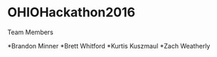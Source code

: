 # OHIOHackathon2016

Team Members 

*Brandon Minner
*Brett Whitford
*Kurtis Kuszmaul
*Zach Weatherly